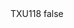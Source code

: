 <?xml version="1.0" encoding="UTF-8"?>
<CustomMetadata xmlns="http://soap.sforce.com/2006/04/metadata">
    <label>TXU118</label>
    <protected>false</protected>
</CustomMetadata>
